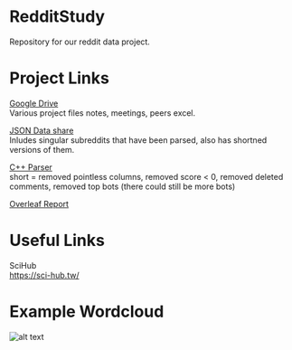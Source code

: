 # RedditStudy
Repository for our reddit data project.

# Project Links
[Google Drive](https://drive.google.com/drive/folders/1TFYNqkuc-7K0K0mLSSuWT80ex4M7W862?ths=true)  
Various project files notes, meetings, peers excel.

[JSON Data share](https://drive.google.com/drive/folders/1zN64XBXvPS6WJErXhNPxr9qZ1goDNl5t)  
Inludes singular subreddits that have been parsed, also has shortned versions of them.  

[C++ Parser](https://github.com/Medscootsman/RedditStudy/blob/master/scripts/parser/subreddit_parser.cpp)  
short = removed pointless columns, removed score < 0, removed deleted comments, removed top bots (there could still be more bots)

[Overleaf Report](https://www.overleaf.com/4634237452qhjkfqbzpbzk)

# Useful Links
SciHub  
https://sci-hub.tw/

# Example Wordcloud
![alt text](https://github.com/Medscootsman/RedditStudy/blob/master/graphs/GlobalOffensive/wordcloud_rcsgo.png "Global Offensive Wordcloud")

